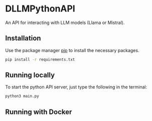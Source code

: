 # DLLMPythonAPI
An API for interacting with LLM models (Llama or Mistral).

## Installation

Use the package manager [pip](https://pip.pypa.io/en/stable/) to install the necessary packages.

```bash
pip install -r requirements.txt

```

## Running locally

To start the python API server, just type the following in the terminal:

```bash
python3 main.py

```

## Running with Docker





